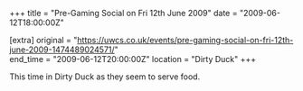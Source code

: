 +++
title = "Pre-Gaming Social on Fri 12th June 2009"
date = "2009-06-12T18:00:00Z"

[extra]
original = "https://uwcs.co.uk/events/pre-gaming-social-on-fri-12th-june-2009-1474489024571/"    
end_time = "2009-06-12T20:00:00Z"
location = "Dirty Duck"
+++

This time in Dirty Duck as they seem to serve food.

